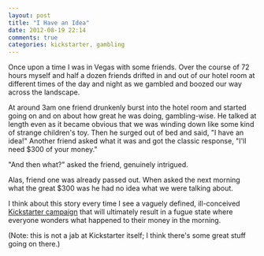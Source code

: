```yaml
---
layout: post
title: "I Have an Idea"
date: 2012-08-19 22:14
comments: true
categories: kickstarter, gambling
---
```

Once upon a time I was in Vegas with some friends. Over the course of 72
hours myself and half a dozen friends drifted in and out of our hotel
room at different times of the day and night as we gambled and boozed
our way across the landscape.

At around 3am one friend drunkenly burst into the hotel room and started
going on and on about how great he was doing, gambling-wise.  He talked
at length even as it became obvious that we was winding down like some
kind of strange children's toy.  Then he surged out of bed and said, "I
have an idea!"  Another friend asked what it was and got the classic
response, "I'll need $300 of your money."

"And then what?" asked the friend, genuinely intrigued.

Alas, friend one was already passed out.  When asked the next morning
what the great $300 was he had no idea what we were talking about.

I think about this story every time I see a vaguely defined,
ill-conceived [Kickstarter campaign](http://www.kickstarter.com) that
will ultimately result in a fugue state where everyone wonders what
happened to their money in the morning.

(Note: this is not a jab at Kickstarter itself; I think there's some
great stuff going on there.)
